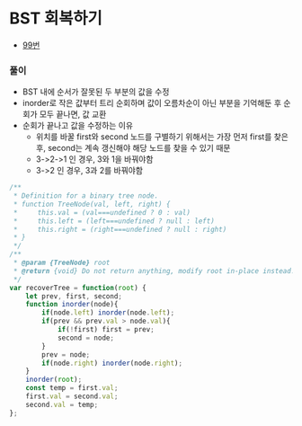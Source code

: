 # BST 회복하기
 - [99번](https://leetcode.com/problems/recover-binary-search-tree/)


### 풀이
  - BST 내에 순서가 잘못된 두 부분의 값을 수정
  - inorder로 작은 값부터 트리 순회하며 값이 오름차순이 아닌 부분을 기억해둔 후 순회가 모두 끝나면, 값 교환
  - 순회가 끝나고 값을 수정하는 이유
    - 위치를 바꿀 first와 second 노드를 구별하기 위해서는 가장 먼저 first를 찾은 후, second는 계속 갱신해야 해당 노드를 찾을 수 있기 때문
    - 3->2->1 인 경우, 3와 1을 바꿔야함
    - 3->2 인 경우, 3과 2를 바꿔야함


  ```javascript
  /**
   * Definition for a binary tree node.
   * function TreeNode(val, left, right) {
   *     this.val = (val===undefined ? 0 : val)
   *     this.left = (left===undefined ? null : left)
   *     this.right = (right===undefined ? null : right)
   * }
   */
  /**
   * @param {TreeNode} root
   * @return {void} Do not return anything, modify root in-place instead.
   */
  var recoverTree = function(root) {
      let prev, first, second;
      function inorder(node){
          if(node.left) inorder(node.left);
          if(prev && prev.val > node.val){
              if(!first) first = prev;
              second = node;
          }
          prev = node;
          if(node.right) inorder(node.right);
      }
      inorder(root);
      const temp = first.val;
      first.val = second.val;
      second.val = temp;
  };
  ```